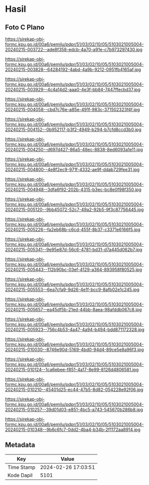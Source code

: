 # Hasil

## Foto C Plano

https://sirekap-obj-formc.kpu.go.id/00a6/pemilu/pdpr/51/03/02/10/05/5103021005004-20240215-003722--ade8f358-edcb-4a70-a91e-c7b973297430.jpg

https://sirekap-obj-formc.kpu.go.id/00a6/pemilu/pdpr/51/03/02/10/05/5103021005004-20240215-003828--64284192-4abd-4a9b-9212-0951fb4165af.jpg

https://sirekap-obj-formc.kpu.go.id/00a6/pemilu/pdpr/51/03/02/10/05/5103021005004-20240215-003929--4c4a14d2-aaa0-4e3f-bb84-7447ffecbd37.jpg

https://sirekap-obj-formc.kpu.go.id/00a6/pemilu/pdpr/51/03/02/10/05/5103021005004-20240215-004058--cbd7c76e-a85e-491f-983c-371502323f4f.jpg

https://sirekap-obj-formc.kpu.go.id/00a6/pemilu/pdpr/51/03/02/10/05/5103021005004-20240215-004152--0b952117-b3f2-4949-b294-b7cfd8ccd3b0.jpg

https://sirekap-obj-formc.kpu.go.id/00a6/pemilu/pdpr/51/03/02/10/05/5103021005004-20240215-004250--d697d427-86a5-48ec-8838-8ed6093a1e11.jpg

https://sirekap-obj-formc.kpu.go.id/00a6/pemilu/pdpr/51/03/02/10/05/5103021005004-20240215-004800--4e8f2ec9-971f-4332-ae9f-ddab729fee31.jpg

https://sirekap-obj-formc.kpu.go.id/00a6/pemilu/pdpr/51/03/02/10/05/5103021005004-20240215-004948--3dfa6f92-202b-4315-b3ec-bc8e0f98f350.jpg

https://sirekap-obj-formc.kpu.go.id/00a6/pemilu/pdpr/51/03/02/10/05/5103021005004-20240215-005120--9bb45072-52c7-49a2-92b5-9f3c87756445.jpg

https://sirekap-obj-formc.kpu.go.id/00a6/pemilu/pdpr/51/03/02/10/05/5103021005004-20240215-005226--fa2eb68b-c6cd-455f-8b37-c3371e6166f5.jpg

https://sirekap-obj-formc.kpu.go.id/00a6/pemilu/pdpr/51/03/02/10/05/5103021005004-20240215-005341--9e95e87d-56c6-4781-bd31-d7a445d062b7.jpg

https://sirekap-obj-formc.kpu.go.id/00a6/pemilu/pdpr/51/03/02/10/05/5103021005004-20240215-005443--112b90bc-03ef-4129-a364-893958f80525.jpg

https://sirekap-obj-formc.kpu.go.id/00a6/pemilu/pdpr/51/03/02/10/05/5103021005004-20240215-005553--6ea7cfa9-9d26-4e1f-bcc9-8afb02e1c245.jpg

https://sirekap-obj-formc.kpu.go.id/00a6/pemilu/pdpr/51/03/02/10/05/5103021005004-20240215-005657--ea45df5b-21ed-44bb-8aea-98afddb067c8.jpg

https://sirekap-obj-formc.kpu.go.id/00a6/pemilu/pdpr/51/03/02/10/05/5103021005004-20240215-005923--756c4b53-4a47-4a94-b494-bdd871172328.jpg

https://sirekap-obj-formc.kpu.go.id/00a6/pemilu/pdpr/51/03/02/10/05/5103021005004-20240215-010030--8746e90d-5169-4bd0-94d4-89ce5e8a96f3.jpg

https://sirekap-obj-formc.kpu.go.id/00a6/pemilu/pdpr/51/03/02/10/05/5103021005004-20240215-010124--1ca6ebee-f851-4a17-8e99-8126d4806581.jpg

https://sirekap-obj-formc.kpu.go.id/00a6/pemilu/pdpr/51/03/02/10/05/5103021005004-20240215-010210--45401d25-ec44-47b5-8d82-054228e92f06.jpg

https://sirekap-obj-formc.kpu.go.id/00a6/pemilu/pdpr/51/03/02/10/05/5103021005004-20240215-010257--39d01d03-e851-4bc5-a743-545670b286b8.jpg

https://sirekap-obj-formc.kpu.go.id/00a6/pemilu/pdpr/51/03/02/10/05/5103021005004-20240215-010348--9b6c6fc7-0dd2-4ba4-b34b-2f1172aa8914.jpg


## Metadata

| Key        | Value               |
| ---------- | ------------------- |
| Time Stamp | 2024-02-26 17:03:51 |
| Kode Dapil | 5101                |



